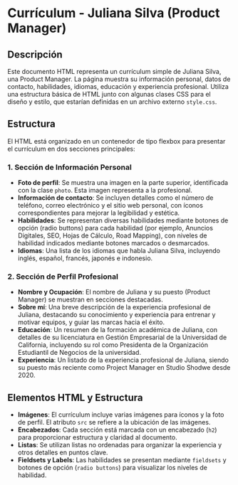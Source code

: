 # Currículum - Juliana Silva (Product Manager)

## Descripción

Este documento HTML representa un currículum simple de Juliana Silva, una Product Manager. La página muestra su información personal, datos de contacto, habilidades, idiomas, educación y experiencia profesional. Utiliza una estructura básica de HTML junto con algunas clases CSS para el diseño y estilo, que estarían definidas en un archivo externo `style.css`.

## Estructura

El HTML está organizado en un contenedor de tipo flexbox para presentar el currículum en dos secciones principales:

### 1. **Sección de Información Personal**
   - **Foto de perfil**: Se muestra una imagen en la parte superior, identificada con la clase `photo`. Esta imagen representa a la profesional.
   - **Información de contacto**: Se incluyen detalles como el número de teléfono, correo electrónico y el sitio web personal, con íconos correspondientes para mejorar la legibilidad y estética.
   - **Habilidades**: Se representan diversas habilidades mediante botones de opción (radio buttons) para cada habilidad (por ejemplo, Anuncios Digitales, SEO, Hojas de Cálculo, Road Mapping), con niveles de habilidad indicados mediante botones marcados o desmarcados.
   - **Idiomas**: Una lista de los idiomas que habla Juliana Silva, incluyendo inglés, español, francés, japonés e indonesio.

### 2. **Sección de Perfil Profesional**
   - **Nombre y Ocupación**: El nombre de Juliana y su puesto (Product Manager) se muestran en secciones destacadas.
   - **Sobre mí**: Una breve descripción de la experiencia profesional de Juliana, destacando su conocimiento y experiencia para entrenar y motivar equipos, y guiar las marcas hacia el éxito.
   - **Educación**: Un resumen de la formación académica de Juliana, con detalles de su licenciatura en Gestión Empresarial de la Universidad de California, incluyendo su rol como Presidenta de la Organización Estudiantil de Negocios de la universidad.
   - **Experiencia**: Un listado de la experiencia profesional de Juliana, siendo su puesto más reciente como Project Manager en Studio Shodwe desde 2020.

## Elementos HTML y Estructura

- **Imágenes**: El currículum incluye varias imágenes para íconos y la foto de perfil. El atributo `src` se refiere a la ubicación de las imágenes.
- **Encabezados**: Cada sección está marcada con un encabezado (`h2`) para proporcionar estructura y claridad al documento.
- **Listas**: Se utilizan listas no ordenadas para organizar la experiencia y otros detalles en puntos clave.
- **Fieldsets y Labels**: Las habilidades se presentan mediante `fieldsets` y botones de opción (`radio buttons`) para visualizar los niveles de habilidad.
